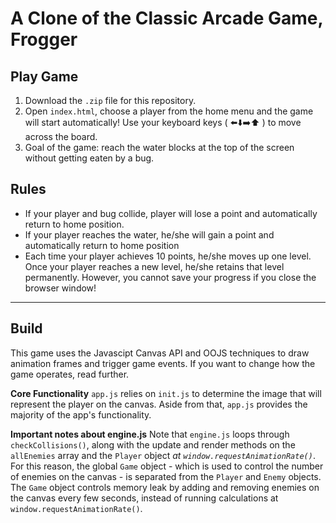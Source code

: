 # A Clone of the Classic Arcade Game, Frogger

## Play Game

1. Download the `.zip` file for this repository.
2. Open `index.html`, choose a player from the home menu and the game will start automatically! Use your keyboard  keys ( ⬅️⬇️➡️⬆️ ) to move across the board.
3. Goal of the game: reach the water blocks at the top of the screen without getting eaten by a bug.

## Rules

* If your player and bug collide, player will lose a point and automatically return to home position.
* If your player reaches the water, he/she will gain a point and automatically return to home position
* Each time your player achieves 10 points, he/she moves up one level. Once your player reaches a new level, he/she retains that level permanently. However, you cannot save your progress if you close the browser window!

* * *

## Build

This game uses the Javascipt Canvas API and OOJS techniques to draw animation frames and trigger game events. If you want to change how the game operates, read further.

**Core Functionality**
`app.js` relies on `init.js` to determine the image that will represent the player on the canvas. Aside from that, `app.js` provides the majority of the app's functionality.

**Important notes about engine.js**
Note that `engine.js` loops through `checkCollisions()`, along with the update and render methods on the `allEnemies` array and the `Player` object *at `window.requestAnimationRate()`*. For this reason, the global `Game` object - which is used to control the number of enemies on the canvas - is separated from the `Player` and `Enemy` objects. The `Game` object controls memory leak by adding and removing enemies on the canvas every few seconds, instead of running calculations at `window.requestAnimationRate()`.
